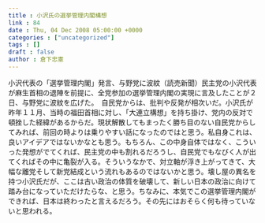 ```yaml
---
title : 小沢氏の選挙管理内閣構想
link : 84
date : Thu, 04 Dec 2008 05:00:00 +0000
categories : ["uncategorized"]
tags : []
draft : false
author : 倉下忠憲
---
```


小沢代表の「選挙管理内閣」発言、与野党に波紋（読売新聞）民主党の小沢代表が麻生首相の退陣を前提に、全党参加の選挙管理内閣の実現に言及したことが２日、与野党に波紋を広げた。　自民党からは、批判や反発が相次いだ。小沢氏が昨年１１月、当時の福田首相に対し、「大連立構想」を持ち掛け、党内の反対で頓挫した経緯があるからだ。現状解散してもまったく勝ち目のない自民党からしてみれば、前回の時よりは乗りやすい話になったのではと思う。私自身これは、良いアイデアではないかなとも思う。もちろん、この中身自体ではなく、こういった発想がでてくれば、民主党の中も割れるだろうし、自民党でもなびく人が出てくればその中に亀裂が入る。そういうなかで、対立軸が浮き上がってきて、大幅な離党そして新党結成という流れもあるのではないかと思う。壊し屋の異名を持つ小沢氏だが、ここは古い政治の体質を破壊して、新しい日本の政治に向けて踏み台になっていただけたらな、と思う。ちなみに、本気でこの選挙管理内閣ができれば、日本は終わったと言えるだろう。その先にはおそらく何も待っていないと思われる。
